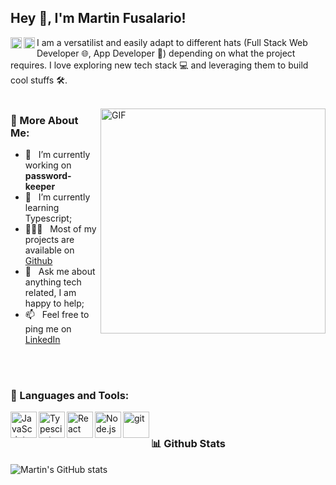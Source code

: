 ## Hey 👋, I'm Martin Fusalario!
<a href='https://www.linkedin.com/in/martin-fusalario'><img align='left' alt="linkedin" src="https://melbins.com/wp-content/uploads/icons/linkedin.svg" height='18px'/></a>
<a href='https://twitter.com/SnowDevMartin/'><img align='left' alt="twitter" src="https://melbins.com/wp-content/uploads/icons/twitter.svg" height='18px'/></a>


I am a versatilist and easily adapt to different hats (Full Stack Web Developer 🌐, App Developer 📱) depending on what the project requires. I love exploring new tech stack 💻 and leveraging them to build cool stuffs 🛠️. 
<br/>
<br/>

<img align="right" alt="GIF" src="https://melbins.com/wp-content/uploads/icons/coding.gif" width="360px"/>
  
### 🧐 More About Me:

- 🔭 &nbsp; I’m currently working on **password-keeper**
- 🌱 &nbsp; I’m currently learning Typescript; 
- 👨🏻‍💻 &nbsp; Most of my projects are available on [Github](https://github.com/SnowDevMartin)
- 💬 &nbsp; Ask me about anything tech related, I am happy to help;
- 📫 &nbsp; Feel free to ping me on [LinkedIn](https://www.linkedin.com/in/martin-fusalario/)

<br/>
<br/>

### 🔨 Languages and Tools:
<a href="https://developer.mozilla.org/en-US/docs/Web/JavaScript" target="_blank"> <img align="left" alt="JavaScript" height ="42px"  src="https://melbins.com/wp-content/uploads/icons/javascript.svg"> </a>
<a href="https://www.typescriptlang.org/" target="_blank"><img align="left" alt="Typescirpt" height ="42px" src="https://melbins.com/wp-content/uploads/icons/typescript.svg"></a>
<a href="https://reactjs.org/" target="_blank"> <img align="left" alt="React" height ="42px" src="https://melbins.com/wp-content/uploads/icons/react.svg"></a>
<a href="https://nodejs.org" target="_blank"><img align="left" alt="Node.js" height ="42px" src="https://melbins.com/wp-content/uploads/icons/node.svg"></a>
<a href="https://git-scm.com/" target="_blank"> <img src="https://melbins.com/wp-content/uploads/icons/git-scm.svg" align="left" alt="git" height='42px'/> </a>



<br>


### 📊 Github Stats

![Martin's GitHub stats](https://github-readme-stats.vercel.app/api?username=SnowDevMartin&show_icons=true&theme=tokyonight)

